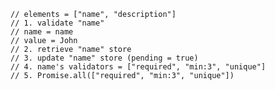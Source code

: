     // elements = ["name", "description"]
    // 1. validate "name"
    // name = name
    // value = John
    // 2. retrieve "name" store
    // 3. update "name" store (pending = true)
    // 4. name's validators = ["required", "min:3", "unique"]
    // 5. Promise.all(["required", "min:3", "unique"])